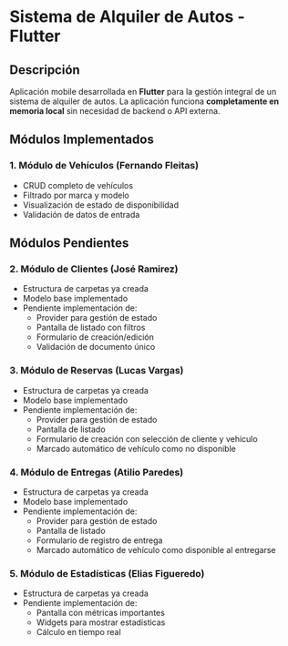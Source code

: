 # Sistema de Alquiler de Autos - Flutter

## Descripción

Aplicación mobile desarrollada en **Flutter** para la gestión integral de un sistema de alquiler de autos. La aplicación funciona **completamente en memoria local** sin necesidad de backend o API externa.

## Módulos Implementados

### 1. Módulo de Vehículos (Fernando Fleitas)
- CRUD completo de vehículos
- Filtrado por marca y modelo
- Visualización de estado de disponibilidad
- Validación de datos de entrada

## Módulos Pendientes

### 2. Módulo de Clientes (José Ramirez)
- Estructura de carpetas ya creada
- Modelo base implementado
- Pendiente implementación de:
  - Provider para gestión de estado
  - Pantalla de listado con filtros
  - Formulario de creación/edición
  - Validación de documento único

### 3. Módulo de Reservas (Lucas Vargas)
- Estructura de carpetas ya creada
- Modelo base implementado
- Pendiente implementación de:
  - Provider para gestión de estado
  - Pantalla de listado
  - Formulario de creación con selección de cliente y vehículo
  - Marcado automático de vehículo como no disponible

### 4. Módulo de Entregas (Atilio Paredes)
- Estructura de carpetas ya creada
- Modelo base implementado
- Pendiente implementación de:
  - Provider para gestión de estado
  - Pantalla de listado
  - Formulario de registro de entrega
  - Marcado automático de vehículo como disponible al entregarse

### 5. Módulo de Estadísticas (Elias Figueredo)
- Estructura de carpetas ya creada
- Pendiente implementación de:
  - Pantalla con métricas importantes
  - Widgets para mostrar estadísticas
  - Cálculo en tiempo real
